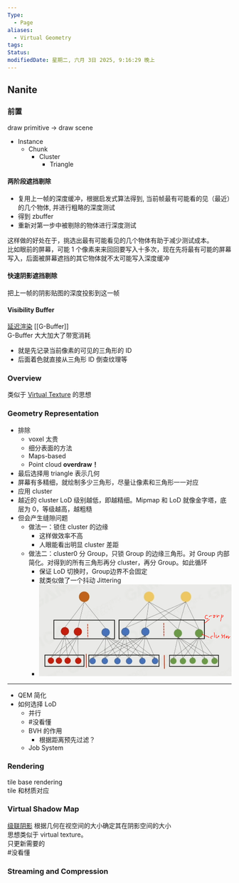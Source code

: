 ```yaml
---
Type:
  - Page
aliases:
  - Virtual Geometry
tags: 
Status: 
modifiedDate: 星期二, 六月 3日 2025, 9:16:29 晚上
---
```


## Nanite

### 前置

draw primitive -> draw scene
- Instance
	- Chunk 
		- Cluster
			- Triangle

#### 两阶段遮挡剔除

- 复用上一帧的深度缓冲，根据启发式算法得到, 当前帧最有可能看的见（最近）的几个物体, 并进行粗略的深度测试
- 得到 zbuffer
- 重新对第一步中被剔除的物体进行深度测试

这样做的好处在于，挑选出最有可能看见的几个物体有助于减少测试成本。  
比如眼前的屏幕，可能 1 个像素来来回回要写入十多次，现在先将最有可能的屏幕写入，后面被屏幕遮挡的其它物体就不太可能写入深度缓冲

#### 快速阴影遮挡剔除

把上一帧的阴影贴图的深度投影到这一帧

#### Visibility Buffer

[延迟渲染](延迟渲染.md) [[G-Buffer]]  
G-Buffer 大大加大了带宽消耗

- 就是先记录当前像素的可见的三角形的 ID
- 后面着色就直接从三角形 ID 倒查纹理等

### Overview

类似于 [Virtual Texture](Virtual%20Texture.md) 的思想

### Geometry Representation

- 排除
	- voxel 太贵
	- 细分表面的方法
	- Maps-based 
	- Point cloud **overdraw！**
- 最后选择用 triangle 表示几何
- 屏幕有多精细，就绘制多少三角形，尽量让像素和三角形一一对应
- 应用 cluster 
- 越近的 cluster LoD 级别越低，即越精细。Mipmap 和 LoD 就像金字塔，底层为 0，等级越高，越粗糙
- 但会产生缝隙问题
	- 做法一：锁住 cluster 的边缘
		- 这样做效率不高
		- 人眼能看出明显 cluster 差距
	- 做法二：cluster0 分 Group，只锁 Group 的边缘三角形。对 Group 内部简化。对得到的所有三角形再分 cluster，再分 Group。如此循环
		- 保证 LoD 切换时，Group边界不会固定
		- 就类似做了一个抖动 Jittering
		- ![](assets/Pasted%20image%2020250116204333.png)

---

- QEM 简化
- 如何选择 LoD
	- 并行
	- #没看懂
	- BVH 的作用
		- 根据距离预先过滤？
	- Job System

### Rendering

tile base rendering  
tile 和材质对应

### Virtual Shadow Map

[级联阴影](级联阴影贴图.md)
根据几何在视空间的大小确定其在阴影空间的大小  
思想类似于 virtual texture。  
只更新需要的  
#没看懂 

### Streaming and Compression
